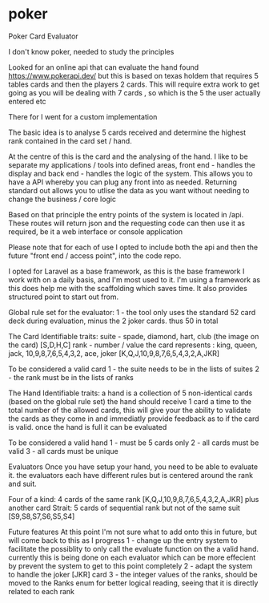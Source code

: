 # poker
Poker Card Evaluator

I don't know poker, needed to study the principles

Looked for an online api that can evaluate the hand found https://www.pokerapi.dev/ but this is based on texas holdem 
that requires 5 tables cards and then the players 2 cards. This will require extra work to get going as you will be 
dealing with 7 cards , so which is the 5 the user actually entered etc

There for I went for a custom implementation

The basic idea is to analyse 5 cards received and determine the highest rank contained in the card set / hand.

At the centre of this is the card and the analysing of the hand. I like to be separate my applications / tools into 
defined areas, front end - handles the display and back end - handles the logic of the system. This allows you to 
have a API whereby you can plug any front into as needed. Returning standard out allows you to utlise the data as you 
want without needing to change the business /  core logic

Based on that principle the entry points of the system is located in /api. These routes will return json and the 
requesting code can then use it as required, be it a web interface or console application

Please note that for each of use I opted to include both the api and then the future "front end / access point", into 
the code repo.

I opted for Laravel as a base framework, as this is the base framework I work with on a daily basis, and I'm most 
used to it. I'm using a framework as this does help me with the scaffolding which saves time. It also provides 
structured point to start out from.

Global rule set for the evaluator:
1 - the tool only uses the standard 52 card deck during evaluation, minus the 2 joker cards. thus 50 in total

The Card
Identifiable traits:
suite - spade, diamond, hart, club (the image on the card) [S,D,H,C]
rank - number / value the card represents : king, queen, jack, 10,9,8,7,6,5,4,3,2, ace, joker
[K,Q,J,10,9,8,7,6,5,4,3,2,A,JKR]

To be considered a valid card 
    1 - the suite needs to be in the lists of suites
    2 - the rank must be in the lists of ranks    

The Hand
Identifiable traits:
a hand is a collection of 5 non-identical cards (based on the global rule set)
the hand should receive 1 card a time to the total number of the allowed cards, this will give your the ability to
validate the cards as they come in and immediatly provide feedback as to if the card is valid. once the hand is full
it can be evaluated

To be considered a valid hand
    1 - must be 5 cards only
    2 - all cards must be valid
    3 - all cards must be unique

Evaluators
Once you have setup your hand, you need to be able to evaluate it. the evaluators each have different rules but is 
centered around the rank and suit.

Four of a kind: 4 cards of the same rank [K,Q,J,10,9,8,7,6,5,4,3,2,A,JKR] plus another card
Strait: 5 cards of sequential rank but not of the same suit [S9,S8,S7,S6,S5,S4]


Future features
At this point I'm not sure what to add onto this in future, but will come back to this as I progress
1 - change up the entry system to facilitate the possiblity to only call the evaluate function on the a valid hand.
    currently this is being done on each evaluator which can be more effecient by prevent the system to get to this 
    point completely
2 - adapt the system to handle the joker [JKR] card
3 - the integer values of the ranks, should be moved to the Ranks enum for better logical reading, seeing that it is
    directly related to each rank

